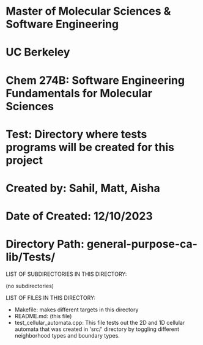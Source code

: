 # Master of Molecular Sciences & Software Engineering
# UC Berkeley

# Chem 274B: Software Engineering Fundamentals for Molecular Sciences

# Test: Directory where tests programs will be created for this project

# Created by: Sahil, Matt, Aisha 
# Date of Created: 12/10/2023
# Directory Path: general-purpose-ca-lib/Tests/

LIST OF SUBDIRECTORIES IN THIS DIRECTORY:

(no subdirectories) 


LIST OF FILES IN THIS DIRECTORY:

- Makefile: makes different targets in this directory
- README.md: (this file) 
- test_cellular_automata.cpp: This file tests out the 2D and 1D cellular automata that was created in 'src/' directory by toggling different neighborhood types and boundary types.